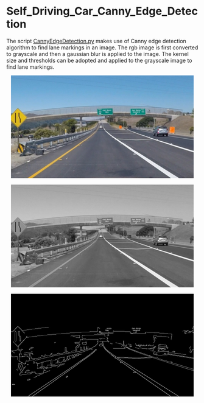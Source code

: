 # Self_Driving_Car_Canny_Edge_Detection


The script [CannyEdgeDetection.py](https://github.com/hamza9305/Self_Driving_Car_Canny_Edge_Detection/blob/main/CannyEdgeDetection.py) makes use of Canny edge detection algorithm to find lane markings in an image. The rgb image is first converted to grayscale and then a gaussian blur is applied to the image. The kernel size and thresholds can be adopted and applied to the grayscale image to find lane markings.

<p align="center">
  <img width="480" height="270" src="https://github.com/hamza9305/Self_Driving_Car_Canny_Edge_Detection/blob/main/resource/test.jpg">
</p>
<p align="center">
  <img width="480" height="270" src="https://github.com/hamza9305/Self_Driving_Car_Canny_Edge_Detection/blob/main/resource/gray.jpg">
</p>
<p align="center">
  <img width="480" height="270" src="https://github.com/hamza9305/Self_Driving_Car_Canny_Edge_Detection/blob/main/resource/edges.jpg">
</p>

